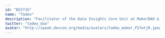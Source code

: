 ```yaml
---
id: "BSY7JU"
name: "Tadeo"
description: "Facilitator of the Data Insights Core Unit at MakerDAO & organiser of ETHGathering"
twitter: "tadeo_dao"
avatar: "http://speak.devcon.org/media/avatars/tadeo_maker_FS7wtjR.jpeg"
---
```

